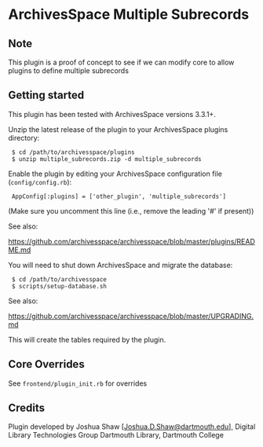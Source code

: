 ArchivesSpace Multiple Subrecords
=====================================

## Note
This plugin is a proof of concept to see if we can modify core to allow
plugins to define multiple subrecords

## Getting started

This plugin has been tested with ArchivesSpace versions 3.3.1+.

Unzip the latest release of the plugin to your
ArchivesSpace plugins directory:

     $ cd /path/to/archivesspace/plugins
     $ unzip multiple_subrecords.zip -d multiple_subrecords

Enable the plugin by editing your ArchivesSpace configuration file
(`config/config.rb`):

     AppConfig[:plugins] = ['other_plugin', 'multiple_subrecords']

(Make sure you uncomment this line (i.e., remove the leading '#' if present))

See also:

  https://github.com/archivesspace/archivesspace/blob/master/plugins/README.md

You will need to shut down ArchivesSpace and migrate the database:

     $ cd /path/to/archivesspace
     $ scripts/setup-database.sh

See also:

  https://github.com/archivesspace/archivesspace/blob/master/UPGRADING.md

This will create the tables required by the plugin.

## Core Overrides

See `frontend/plugin_init.rb` for overrides

## Credits

Plugin developed by Joshua Shaw [Joshua.D.Shaw@dartmouth.edu], Digital Library Technologies Group
Dartmouth Library, Dartmouth College
